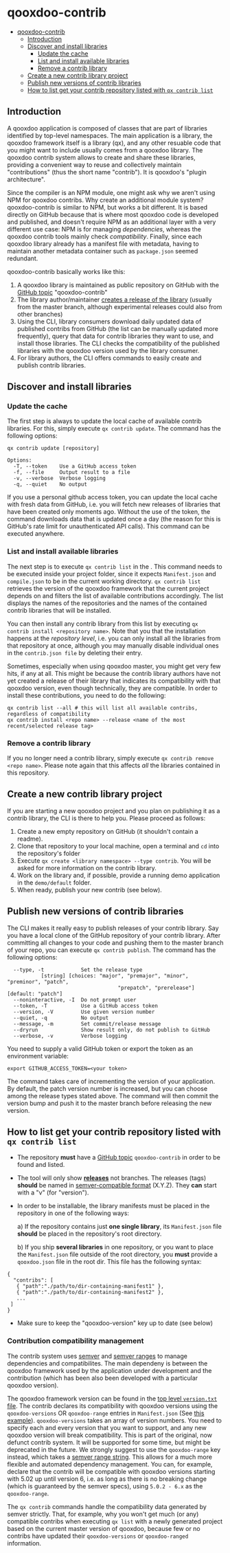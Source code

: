 # qooxdoo-contrib

<!-- TOC -->

- [qooxdoo-contrib](#qooxdoo-contrib)
    - [Introduction](#introduction)
    - [Discover and install libraries](#discover-and-install-libraries)
        - [Update the cache](#update-the-cache)
        - [List and install available libraries](#list-and-install-available-libraries)
        - [Remove a contrib library](#remove-a-contrib-library)
    - [Create a new contrib library project](#create-a-new-contrib-library-project)
    - [Publish new versions of contrib libraries](#publish-new-versions-of-contrib-libraries)
    - [How to list get your contrib repository listed with `qx contrib list`](#how-to-list-get-your-contrib-repository-listed-with-qx-contrib-list)

<!-- /TOC -->

## Introduction
A qooxdoo application is composed of classes that are part of libraries 
identified by top-level namespaces. The main application is a library, the 
qooxdoo framework itself is a library (qx), and any other resuable code that 
you might want to include usually comes from a qooxdoo library. The qooxdoo 
contrib system allows to create and share these libraries, providing a 
convenient way to reuse and collectively maintain "contributions" (thus the 
short name "contrib"). It is qooxdoo's "plugin architecture". 

Since the compiler is an NPM module, one might ask why we aren't using NPM for 
qooxdoo contribs. Why create an additional module system? qooxdoo-contrib is 
similar to NPM, but works a bit different. It is based directly on GitHub 
because that is where most qooxdoo code is developed and published, and 
doesn't require NPM as an additional layer with a very different use case: NPM 
is for managing _dependencies_, whereas the qooxdoo contrib tools mainly check 
_compatibility_. Finally, since each qooxdoo library already has a manifest 
file with metadata, having to maintain another metadata container such as 
`package.json` seemed redundant. 

qooxdoo-contrib basically works like this:

1. A qooxdoo library is maintained as public repository on GitHub with the [GitHub topic](https://help.github.com/articles/about-topics/) 
   "qooxdoo-contrib" 
2. The library author/maintainer [creates a release of the library](https://help.github.com/articles/creating-releases/) 
   (usually from the master branch, although experimental releases could also 
   from other branches) 
3. Using the CLI, library consumers download daily updated data of published 
   contribs from GitHub (the list can be manually updated more frequently), 
   query that data for contrib libraries they want to use, and install those 
   libraries. The CLI checks the compatibility of the published libraries with 
   the qooxdoo version used by the library consumer. 
4. For library authors, the CLI offers commands to easily create and publish 
   contrib libraries. 

## Discover and install libraries

### Update the cache

The first step is always to update the local cache of available contrib libraries. For this, simply execute `qx contrib update`. The command has the following options: 

```
qx contrib update [repository]

Options:
  -T, --token    Use a GitHub access token
  -f, --file     Output result to a file
  -v, --verbose  Verbose logging
  -q, --quiet    No output
```

If you use a personal github access token, you can update the local cache with 
fresh data from GitHub, i.e. you will fetch new releases of libraries that 
have been created only moments ago. Without the use of the token, the command 
downloads data that is updated once a day (the reason for this is GitHub's 
rate limit for unauthenticated API calls). This command can be executed 
anywhere. 

### List and install available libraries

The next step is to execute `qx contrib list` in the . This command needs to 
be executed inside your project folder, since it expects `Manifest.json` and 
`compile.json` to be in the current working directory. `qx contrib list` 
retrieves the version of the qooxdoo framework that the current project 
depends on and filters the list of available contributions accordingly. The 
list displays the names of the repositories and the names of the contained 
contrib libraries that will be installed. 

You can then install any contrib library from this list by executing `qx 
contrib install <repository name>`. Note that you that the installation 
happens at the _repository level_, i.e. you can only install all the libraries 
from that repository at once, although you may manually disable individual 
ones in the `contrib.json file` by deleting their entry. 

Sometimes, especially when using qooxdoo master, you might get very few hits, 
if any at all. This might be because the contrib library authors have not yet 
created a release of their library that indicates its compatibility with that 
qooxdoo version, even though technically, they are compatible. In order to 
install these contributions, you need to do the following: 

```
qx contrib list --all # this will list all available contribs, regardless of compatibility
qx contrib install <repo name> --release <name of the most recent/selected release tag>
```

### Remove a contrib library

If you no longer need a contrib library, simply execute `qx contrib remove 
<repo name>`. Please note again that this affects _all_ the libraries 
contained in this repository. 


## Create a new contrib library project

If you are starting a new qooxdoo project and you plan on publishing it as a 
contrib library, the CLI is there to help you. Please proceed as follows: 

1. Create a new empty repository on GitHub (it shouldn't contain a readme). 
2. Clone that repository to your local machine, open a terminal and `cd` into 
   the repository's folder 
3. Execute `qx create <library namespace> --type contrib`. You will be asked 
   for more information on the contrib library. 
4. Work on the library and, if possible, provide a running demo application in 
   the `demo/default` folder. 
5. When ready, publish your new contrib (see below). 

## Publish new versions of contrib libraries

The CLI makes it really easy to publish releases of your contrib library. Say 
you have a local clone of the GitHub repository of your contrib library. After 
committing all changes to your code and pushing them to the master branch of 
your repo, you can execute `qx contrib publish`. The command has the following 
options: 

```   
  --type, -t            Set the release type
           [string] [choices: "major", "premajor", "minor", "preminor", "patch",
                                    "prepatch", "prerelease"] [default: "patch"]
  --noninteractive, -I  Do not prompt user
  --token, -T           Use a GitHub access token
  --version, -V         Use given version number
  --quiet, -q           No output
  --message, -m         Set commit/release message
  --dryrun              Show result only, do not publish to GitHub
  --verbose, -v         Verbose logging
``` 

You need to 
supply a valid GitHub token or export the token as an environment variable: 

`export GITHUB_ACCESS_TOKEN=<your token>` 

The command takes care of incrementing the version of your application. By 
default, the patch version number is increased, but you can choose among the 
release types stated above. The command will then commit the version bump and 
push it to the master branch before releasing the new version. 

## How to list get your contrib repository listed with `qx contrib list`

- The repository **must** have a [GitHub topic](https://help.github.com/articles/about-topics/)
  `qooxdoo-contrib` in order to be found and listed.
- The tool will only show **[releases](https://help.github.com/articles/about-releases/)**
  not branches. The releases (tags) **should** be named in
  [semver-compatible format](http://semver.org/) (X.Y.Z). They **can** start with a "v"
  (for "version").
- In order to be installable, the library manifests must be placed in the repository in one of the
  following ways:
  
  a) If the repository contains just **one single library**, its 
  `Manifest.json` file **should** be placed in the repository's root 
  directory. 
  
  b) If you ship **several libraries** in one repository, or you 
  want to place the `Manifest.json` file outside of the root directory, you 
  **must** provide a `qooxdoo.json` file in the root dir. This file has the 
  following syntax: 
     
 ```
 {
   "contribs": [
    { "path":"./path/to/dir-containing-manifest1" },
    { "path":"./path/to/dir-containing-manifest2" },
    ...
  ]
}
```
- Make sure to keep the "qooxdoo-version" key up to date (see below)

### Contribution compatibility management

The contrib system uses [semver](http://semver.org) and [semver ranges](https://github.com/npm/node-semver#ranges) 
to manage dependencies and compatibilites. The main dependeny is between the qooxdoo framework used by the application 
under development and the contribution (which has been also been developed with a particular qooxdoo version). 

The qooxdoo framework version can be found in the [top level `version.txt` file](https://github.com/qooxdoo/qooxdoo/blob/master/version.txt). 
The contrib declares its compatibility with qooxdoo versions using the `qooxdoo-versions` OR `qooxdoo-range` entries in `Manifest.json`
(See [this example](https://github.com/cboulanger/qx-contrib-Dialog/blob/master/Manifest.json#L21)). `qooxdoo-versions` takes an array 
of version numbers. You need to specify each and every version that you want to support, and any new qooxdoo version will break 
compatibility. This is part of the original, now defunct contrib system. It will be supported for some time, but might be deprecated 
in the future. We strongly suggest to use the `qooxdoo-range` key instead, which takes a [semver range string](https://github.com/npm/node-semver#ranges).
This allows for a much more flexible and automated dependency management. You can, for example, declare that the contrib will be 
compatible with qooxdoo versions starting with 5.02 up until version 6, i.e. as long as there is no breaking change (which is guaranteed 
by the semver specs), using `5.0.2 - 6.x` as the `qooxdoo-range`.

The `qx contrib` commands handle the compatibility data generated by semver strictly. That, for example, why you won't get much (or any) compatible contribs when executing `qx list` with a newly generated project based on the current master version of qooxdoo, because few or no contribs have updated their `qooxdoo-versions` or `qooxdoo-ranged` information.

